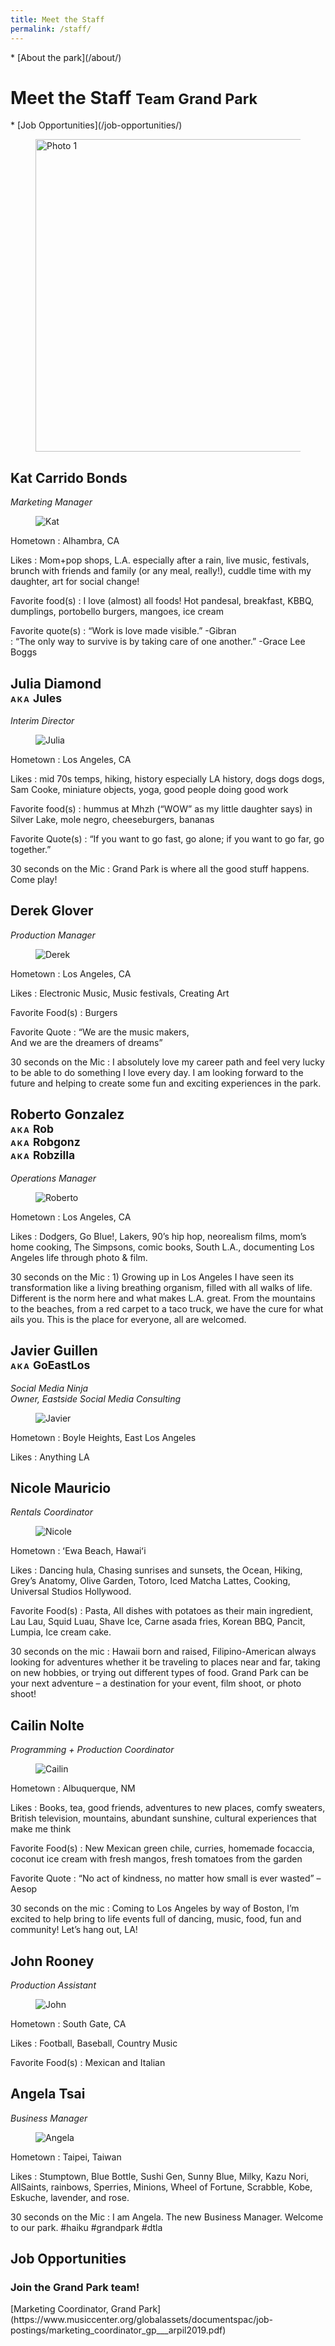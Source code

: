 ```yaml
---
title: Meet the Staff
permalink: /staff/
---
```



<nav markdown="1">
* [About the park](/about/)
</nav>



<style media="false">
h2 {
  grid-column: 1/4 !important;
}
h2 + p {
  grid-column: 4/-2 !important;
}
main > .staff-list ~ figure {
  grid-column: 3/-2 !important;
  margin: 1.5em 0;
}
@media (min-width: 60em) {
  main > .staff-list ~ figure {
    margin-left: -3em;
  }
}



</style>

<style>
main > .staff-list ~ figure {
  border-radius: 50%;
  width: 15em;
  height: 15em;
  overflow: hidden;
}
main > .staff-list ~ figure img {
  width: 15em;
  height: 15em;
  object-fit: cover;
}
main > .staff-list ~ figure {
  grid-column: 3/-2 !important;
  margin: 1.5em 0;
}
h2 small em {
  letter-spacing: 0.1em;
  font-style: normal;
  <!-- font-family: "Noto Sans SC";
  text-transform: lowercase;
  font-variant: small-caps; -->
  font-size: 0.5em;
}
.staff-list ~ dl {
  margin-bottom: 3em;
}
.staff-list ~ dl:last-child {
  margin-bottom: 6em;
}
</style>

Meet the Staff <small>Team Grand Park</small>
==============

<nav markdown="1">
* [Job Opportunities](/job-opportunities/)
</nav>

<figure>
  <img src="/assets/temporary/welcome/384-wide/19.jpg" srcset="/assets/temporary/welcome/384-wide/19.jpg 384w, /assets/temporary/welcome/512-wide/19.jpg 512w, /assets/temporary/welcome/768-wide/19.jpg 768w, /assets/temporary/welcome/1024-wide/19.jpg 1024w, /assets/temporary/welcome/1536-wide/19.jpg 1536w, /assets/temporary/welcome/2048-wide/19.jpg 2048w" sizes="100vw" alt="Photo 1" height="500" />
</figure>


<div class="staff-list"></div>




Kat Carrido Bonds
-------------

_Marketing Manager_

<figure>
  <img src="/uploads/staff/kat.jpg" alt="Kat" />
</figure>

Hometown
: Alhambra, CA

Likes
: Mom+pop shops, L.A. especially after a rain, live music, festivals, brunch with friends and family (or any meal, really!), cuddle time with my daughter, art for social change!

Favorite food(s)
: I love (almost) all foods! Hot pandesal, breakfast, KBBQ, dumplings, portobello burgers, mangoes, ice cream  

Favorite quote(s)
: “Work is love made visible.” -Gibran  
: “The only way to survive is by taking care of one another.” -Grace Lee Boggs



Julia Diamond<br /><small>_AKA_ Jules</small>
-------------

_Interim Director_

<figure>
  <img src="/uploads/staff/julia.jpg" alt="Julia" />
</figure>

Hometown
: Los Angeles, CA

Likes
: mid 70s temps, hiking, history especially LA history, dogs dogs dogs, Sam Cooke, miniature objects, yoga, good people doing good work  

Favorite food(s)
: hummus at Mhzh (“WOW” as my little daughter says) in Silver Lake, mole negro, cheeseburgers, bananas  

Favorite Quote(s)
: “If you want to go fast, go alone; if you want to go far, go together.”

30 seconds on the Mic
: Grand Park is where all the good stuff happens. Come play!



Derek Glover
------------

_Production Manager_

<figure>
  <img src="/uploads/staff/derek.jpg" alt="Derek" />
</figure>

Hometown
: Los Angeles, CA

Likes
: Electronic Music, Music festivals, Creating Art

Favorite Food(s)
: Burgers  

Favorite Quote
: “We are the music makers,  
And we are the dreamers of dreams”  

30 seconds on the Mic
: I absolutely love my career path and feel very lucky to be able to do something I love every day. I am looking forward to the future and helping to create some fun and exciting experiences in the park.



Roberto Gonzalez<br /><small>_AKA_ Rob<br />_AKA_ Robgonz<br />_AKA_ Robzilla</small>
-----------------

_Operations Manager_

<figure>
  <img src="/uploads/staff/roberto.jpg" alt="Roberto" />
</figure>

Hometown
: Los Angeles, CA

Likes
: Dodgers, Go Blue!, Lakers, 90’s hip hop, neorealism films, mom’s home cooking, The Simpsons, comic books, South L.A., documenting Los Angeles life through photo & film.

30 seconds on the Mic
: 1) Growing up in Los Angeles I have seen its transformation like a living breathing organism, filled with all walks of life. Different is the norm here and what makes L.A. great. From the mountains to the beaches, from a red carpet to a taco truck, we have the cure for what ails you. This is the place for everyone, all are welcomed.



Javier Guillen<br /><small>_AKA_ GoEastLos<br /></small>
-----------------

_Social Media Ninja_  
_Owner, Eastside Social Media Consulting_

<figure>
  <img src="/uploads/staff/javier.jpg" alt="Javier" />
</figure>

Hometown
: Boyle Heights, East Los Angeles

Likes
: Anything LA



Nicole Mauricio
---------------

_Rentals Coordinator_

<figure>
  <img src="/uploads/staff/nicole.jpg" alt="Nicole" />
</figure>

Hometown
: ʻEwa Beach, Hawaiʻi

Likes
: Dancing hula, Chasing sunrises and sunsets, the Ocean, Hiking, Grey’s Anatomy, Olive Garden, Totoro, Iced Matcha Lattes, Cooking, Universal Studios Hollywood.

Favorite Food(s)
: Pasta, All dishes with potatoes as their main ingredient, Lau Lau, Squid Luau, Shave Ice, Carne asada fries, Korean BBQ, Pancit, Lumpia, Ice cream cake.  

30 seconds on the mic
: Hawaii born and raised, Filipino-American always looking for adventures whether it be traveling to places near and far, taking on new hobbies, or trying out different types of food. Grand Park can be your next adventure – a destination for your event, film shoot, or photo shoot!



Cailin Nolte
---------------

_Programming + Production Coordinator_

<figure>
  <img src="/uploads/staff/cailin.jpg" alt="Cailin" />
</figure>

Hometown
: Albuquerque, NM

Likes
: Books, tea, good friends, adventures to new places, comfy sweaters, British television, mountains, abundant sunshine, cultural experiences that make me think

Favorite Food(s)
: New Mexican green chile, curries, homemade focaccia, coconut ice cream with fresh mangos, fresh tomatoes from the garden

Favorite Quote
: “No act of kindness, no matter how small is ever wasted” –Aesop

30 seconds on the mic
: Coming to Los Angeles by way of Boston, I’m excited to help bring to life events full of dancing, music, food, fun and community! Let’s hang out, LA!



John Rooney
---------------

_Production Assistant_

<figure>
  <img src="/uploads/staff/john.jpg" alt="John" />
</figure>

Hometown
: South Gate, CA

Likes
: Football, Baseball, Country Music  

Favorite Food(s)
: Mexican and Italian



Angela Tsai
---------------

_Business Manager_

<figure>
  <img src="/uploads/staff/angela.jpg" alt="Angela" />
</figure>

Hometown
: Taipei, Taiwan

Likes
: Stumptown, Blue Bottle, Sushi Gen, Sunny Blue, Milky, Kazu Nori, AllSaints, rainbows, Sperries, Minions, Wheel of Fortune, Scrabble, Kobe, Eskuche, lavender, and rose.

30 seconds on the Mic
: I am Angela. The new Business Manager. Welcome to our park. #haiku #grandpark #dtla



<main markdown="1" class="lime">

## Job Opportunities

### Join the Grand Park team!

<p class="action" markdown="1">
[Marketing Coordinator, Grand Park](https://www.musiccenter.org/globalassets/documentspac/job-postings/marketing_coordinator_gp___arpil2019.pdf)
</p>

<div></div>

</main>
